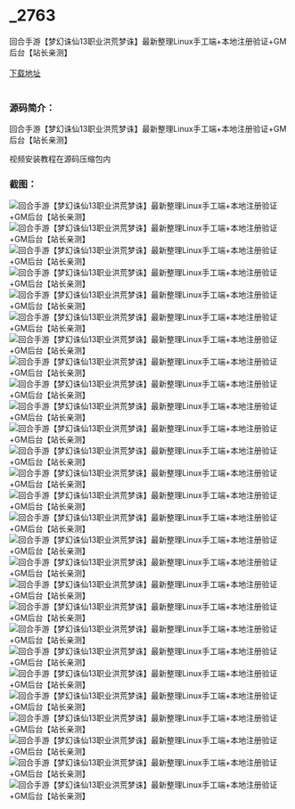 # _2763
回合手游【梦幻诛仙13职业洪荒梦诛】最新整理Linux手工端+本地注册验证+GM后台【站长亲测】
<br/></br>
[下载地址](https://www.uuid2.com/2763.html "下载地址")
<br/></br>
<h3>源码简介：</h3>
<p>回合手游【梦幻诛仙13职业洪荒梦诛】最新整理Linux手工端+本地注册验证+GM后台【站长亲测】<p>
<p>视频安装教程在源码压缩包内<p>
<h3>截图：</h3>
<img src="https://www.uuid2.com/wp-content/uploads/img/202110/3870101165.jpg" alt="回合手游【梦幻诛仙13职业洪荒梦诛】最新整理Linux手工端+本地注册验证+GM后台【站长亲测】"><img src="https://www.uuid2.com/wp-content/uploads/img/202110/2fc8d64535.jpg" alt="回合手游【梦幻诛仙13职业洪荒梦诛】最新整理Linux手工端+本地注册验证+GM后台【站长亲测】"><img src="https://www.uuid2.com/wp-content/uploads/img/202110/9f58d94117.jpg" alt="回合手游【梦幻诛仙13职业洪荒梦诛】最新整理Linux手工端+本地注册验证+GM后台【站长亲测】"><img src="https://www.uuid2.com/wp-content/uploads/img/202110/88fe5c6376.jpg" alt="回合手游【梦幻诛仙13职业洪荒梦诛】最新整理Linux手工端+本地注册验证+GM后台【站长亲测】"><img src="https://www.uuid2.com/wp-content/uploads/img/202110/fdf9ab2321.jpg" alt="回合手游【梦幻诛仙13职业洪荒梦诛】最新整理Linux手工端+本地注册验证+GM后台【站长亲测】"><img src="https://www.uuid2.com/wp-content/uploads/img/202110/91a500e492.jpg" alt="回合手游【梦幻诛仙13职业洪荒梦诛】最新整理Linux手工端+本地注册验证+GM后台【站长亲测】"><img src="https://www.uuid2.com/wp-content/uploads/img/202110/1a17dd6559.jpg" alt="回合手游【梦幻诛仙13职业洪荒梦诛】最新整理Linux手工端+本地注册验证+GM后台【站长亲测】"><img src="https://www.uuid2.com/wp-content/uploads/img/202110/e62afc2879.jpg" alt="回合手游【梦幻诛仙13职业洪荒梦诛】最新整理Linux手工端+本地注册验证+GM后台【站长亲测】"><img src="https://www.uuid2.com/wp-content/uploads/img/202110/50b9d9a992.jpg" alt="回合手游【梦幻诛仙13职业洪荒梦诛】最新整理Linux手工端+本地注册验证+GM后台【站长亲测】"><img src="https://www.uuid2.com/wp-content/uploads/img/202110/e8a52c2701.jpg" alt="回合手游【梦幻诛仙13职业洪荒梦诛】最新整理Linux手工端+本地注册验证+GM后台【站长亲测】"><img src="https://www.uuid2.com/wp-content/uploads/img/202110/041cf21246.jpg" alt="回合手游【梦幻诛仙13职业洪荒梦诛】最新整理Linux手工端+本地注册验证+GM后台【站长亲测】"><img src="https://www.uuid2.com/wp-content/uploads/img/202110/39d4259297.jpg" alt="回合手游【梦幻诛仙13职业洪荒梦诛】最新整理Linux手工端+本地注册验证+GM后台【站长亲测】"><img src="https://www.uuid2.com/wp-content/uploads/img/202110/087dc94178.jpg" alt="回合手游【梦幻诛仙13职业洪荒梦诛】最新整理Linux手工端+本地注册验证+GM后台【站长亲测】"><img src="https://www.uuid2.com/wp-content/uploads/img/202110/0509524740.jpg" alt="回合手游【梦幻诛仙13职业洪荒梦诛】最新整理Linux手工端+本地注册验证+GM后台【站长亲测】"><img src="https://www.uuid2.com/wp-content/uploads/img/202110/f560990135.jpg" alt="回合手游【梦幻诛仙13职业洪荒梦诛】最新整理Linux手工端+本地注册验证+GM后台【站长亲测】"><img src="https://www.uuid2.com/wp-content/uploads/img/202110/0a74bb5777.jpg" alt="回合手游【梦幻诛仙13职业洪荒梦诛】最新整理Linux手工端+本地注册验证+GM后台【站长亲测】"><img src="https://www.uuid2.com/wp-content/uploads/img/202110/69ae0f2543.jpg" alt="回合手游【梦幻诛仙13职业洪荒梦诛】最新整理Linux手工端+本地注册验证+GM后台【站长亲测】"><img src="https://www.uuid2.com/wp-content/uploads/img/202110/46540a2588.jpg" alt="回合手游【梦幻诛仙13职业洪荒梦诛】最新整理Linux手工端+本地注册验证+GM后台【站长亲测】"><img src="https://www.uuid2.com/wp-content/uploads/img/202110/ef3f650131.jpg" alt="回合手游【梦幻诛仙13职业洪荒梦诛】最新整理Linux手工端+本地注册验证+GM后台【站长亲测】"><img src="https://www.uuid2.com/wp-content/uploads/img/202110/87ae87d860.jpg" alt="回合手游【梦幻诛仙13职业洪荒梦诛】最新整理Linux手工端+本地注册验证+GM后台【站长亲测】"><img src="https://www.uuid2.com/wp-content/uploads/img/202110/ee83195495.jpg" alt="回合手游【梦幻诛仙13职业洪荒梦诛】最新整理Linux手工端+本地注册验证+GM后台【站长亲测】"><img src="https://www.uuid2.com/wp-content/uploads/img/202110/d086cb8706.jpg" alt="回合手游【梦幻诛仙13职业洪荒梦诛】最新整理Linux手工端+本地注册验证+GM后台【站长亲测】"><img src="https://www.uuid2.com/wp-content/uploads/img/202110/00737a1943.jpg" alt="回合手游【梦幻诛仙13职业洪荒梦诛】最新整理Linux手工端+本地注册验证+GM后台【站长亲测】"><img src="https://www.uuid2.com/wp-content/uploads/img/202110/1b4984c997.jpg" alt="回合手游【梦幻诛仙13职业洪荒梦诛】最新整理Linux手工端+本地注册验证+GM后台【站长亲测】"><img src="https://www.uuid2.com/wp-content/uploads/img/202110/d52e020750.jpg" alt="回合手游【梦幻诛仙13职业洪荒梦诛】最新整理Linux手工端+本地注册验证+GM后台【站长亲测】"><img src="https://www.uuid2.com/wp-content/uploads/img/202110/25c2f8d190.jpg" alt="回合手游【梦幻诛仙13职业洪荒梦诛】最新整理Linux手工端+本地注册验证+GM后台【站长亲测】"><img src="https://www.uuid2.com/wp-content/uploads/img/202110/f60d21c579.jpg" alt="回合手游【梦幻诛仙13职业洪荒梦诛】最新整理Linux手工端+本地注册验证+GM后台【站长亲测】">
